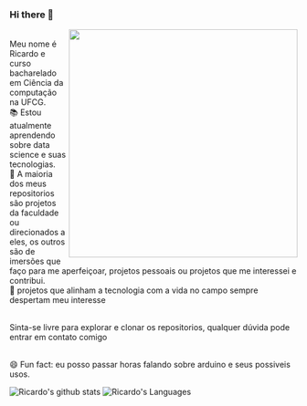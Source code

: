 ### Hi there 👋
<img align ="right" width = "400px" src = "https://media2.giphy.com/media/I2nZMy0sI0ySA/giphy.gif">  
<br>Meu nome é Ricardo e curso bacharelado em Ciência da computação na UFCG.
<br>📚 Estou atualmente aprendendo sobre data science e suas tecnologias.
<br>🌱 A maioria dos meus repositorios são projetos da faculdade ou direcionados a eles,
os outros são de imersões que faço para me aperfeiçoar, projetos pessoais ou projetos que me interessei e contribui.
<br>🌱 projetos que alinham a tecnologia com a vida no campo sempre despertam meu interesse

<br>Sinta-se livre para explorar e clonar os repositorios, qualquer dúvida pode entrar em contato comigo 

<br>😄 Fun fact: eu posso passar horas falando sobre arduino e seus possiveis usos.

![Ricardo's github stats](https://github-readme-stats.vercel.app/api?username=ricardoadley&show_icons=true&count_private=true&theme=dark)
![Ricardo's Languages](https://github-readme-stats.vercel.app/api/top-langs/?username=ricardoadley&layout=compact&theme=dark)
